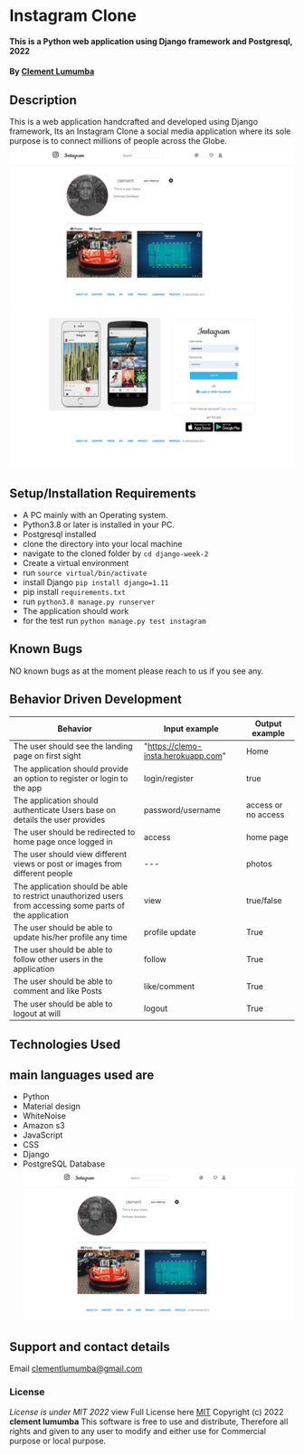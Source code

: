 # Instagram Clone
#### This is a Python web application using Django  framework and Postgresql, 2022
#### By **[Clement Lumumba](https://github.com/Clemo97/django-week-2.git)**
## Description
This is a web application handcrafted and developed using Django framework, Its an Instagram Clone a social media application where its sole purpose is to connect millions of people across the Globe.
![Alt text](instagram/static/img/2.png?raw=true "Title")
![Alt text](instagram/static/img/3.png?raw=true "Title")
## Setup/Installation Requirements
* A PC mainly with an Operating system.
* Python3.8 or later is installed in your PC.
* Postgresql installed
* clone the directory into your local machine
* navigate to the cloned folder by `cd django-week-2`
* Create a virtual environment
* run `source virtual/bin/activate`
* install Django `pip install django=1.11`
* pip install `requirements.txt`
* run `python3.8 manage.py runserver `
* The application should work
* for the test run `python manage.py test instagram`
## Known Bugs
NO known bugs as at the moment please reach to us if you see any.
## Behavior Driven Development

| __Behavior__  | __Input example__ | __Output example__ |
| ------------- | ----------------- | ------------------ |
| The user should see the landing page on first sight | "https://clemo-insta.herokuapp.com"   | Home  |
| The application should provide an option to register or login to the app | login/register | true  |
| The application should authenticate Users base on details the user provides   | password/username |  access or no access |
| The user should be redirected to home page once logged in | access | home page |
| The user should view different views or post or images from different people | --- | photos |
| The application should be able to restrict unauthorized users from accessing some parts of the application | view | true/false |
| The user should be able to update his/her profile any time | profile update | True |
| The user should be able to follow other users in the application | follow | True |
| The user should be able to comment and like Posts  | like/comment | True |
| The user should be able to logout at will | logout | True |

## Technologies Used
## main languages used are
* Python
* Material design
* WhiteNoise
* Amazon s3
* JavaScript
* CSS
* Django
* PostgreSQL Database
![](instagram/static/img/1.png)

## Support and contact details
Email clementlumumba@gmail.com
### License
*License is under MIT 2022*
view Full License here [MIT](LICENSE)
Copyright (c) 2022 **clement lumumba**
This software is free to use and distribute, Therefore all rights and given to any user to modify and either use for Commercial purpose or local purpose.

